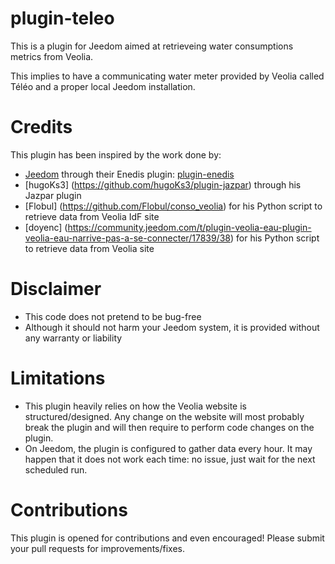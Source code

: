 # plugin-teleo
This is a plugin for Jeedom aimed at retrieveing water consumptions metrics from Veolia. 

This implies to have a communicating water meter provided by Veolia called Téléo and a proper local Jeedom installation.

# Credits
This plugin has been inspired by the work done by:
- [Jeedom](https://github.com/jeedom) through their Enedis plugin: [plugin-enedis](https://github.com/jeedom/plugin-enedis)
- [hugoKs3] (https://github.com/hugoKs3/plugin-jazpar) through his Jazpar plugin
- [Flobul] (https://github.com/Flobul/conso_veolia) for his Python script to retrieve data from Veolia IdF site
- [doyenc] (https://community.jeedom.com/t/plugin-veolia-eau-plugin-veolia-eau-narrive-pas-a-se-connecter/17839/38) for his Python script to retrieve data from Veolia site

# Disclaimer
- This code does not pretend to be bug-free
- Although it should not harm your Jeedom system, it is provided without any warranty or liability

# Limitations
- This plugin heavily relies on how the Veolia website is structured/designed. Any change on the website will most probably break the plugin and will then require to perform code changes on the plugin.
- On Jeedom, the plugin is configured to gather data every hour. It may happen that it does not work each time: no issue, just wait for the next scheduled run.

# Contributions
This plugin is opened for contributions and even encouraged! Please submit your pull requests for improvements/fixes.
